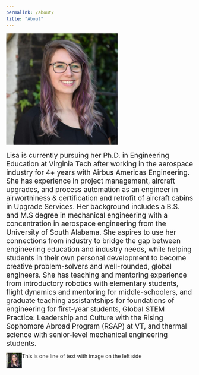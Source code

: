 ```yaml
---
permalink: /about/
title: "About"
---
```


<img src='/assets/images/bio-photo.jpg' width="300"><br>

<span style="font-size:14pt">
Lisa is currently pursuing her Ph.D. in Engineering Education at Virginia Tech after working in the aerospace industry for 4+ years with Airbus Americas Engineering. She has experience in project management, aircraft upgrades, and process automation as an engineer in airworthiness & certification and retrofit of aircraft cabins in Upgrade Services. Her background includes a B.S. and M.S degree in mechanical engineering with a concentration in aerospace engineering from the University of South Alabama. She aspires to use her connections from industry to bridge the gap between engineering education and industry needs, while helping students in their own personal development to become creative problem-solvers and well-rounded, global engineers. She has teaching and mentoring experience from introductory robotics with elementary students, flight dynamics and mentoring for middle-schoolers, and graduate teaching assistantships for foundations of engineering for first-year students, Global STEM Practice: Leadership and Culture with the Rising Sophomore Abroad Program (RSAP) at VT, and thermal science with senior-level mechanical engineering students.</span>



<p>
<img src='/assets/images/bio-photo.jpg' width="300" alt="Lisa Schibelius headshot" 
style="float:left; width:42px; height:42px;"><span style="vertical-align:bottom">This 
is one line of text with image on the left side</span>
</p>
